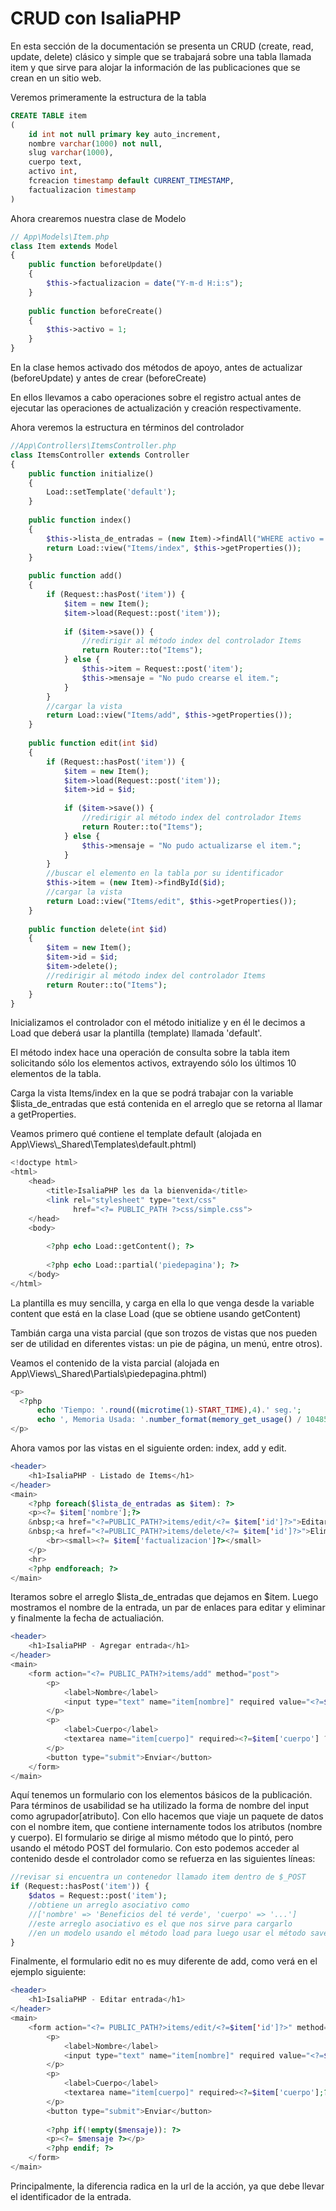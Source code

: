 # CRUD con IsaliaPHP

En esta sección de la documentación se presenta un CRUD (create, read, update, delete) clásico y simple que se trabajará sobre una tabla llamada item y que sirve para alojar la información de las publicaciones que se crean en un sitio web.

Veremos primeramente la estructura de la tabla

```sql
CREATE TABLE item
(
    id int not null primary key auto_increment,
    nombre varchar(1000) not null,
    slug varchar(1000),
    cuerpo text,
    activo int,
    fcreacion timestamp default CURRENT_TIMESTAMP,
    factualizacion timestamp
)
```

Ahora crearemos nuestra clase de Modelo

```php
// App\Models\Item.php
class Item extends Model
{
    public function beforeUpdate()
    {
        $this->factualizacion = date("Y-m-d H:i:s");
    }
    
    public function beforeCreate()
    {
        $this->activo = 1;
    }
}
```
En la clase hemos activado dos métodos de apoyo, antes de actualizar (beforeUpdate) y antes de crear (beforeCreate)

En ellos llevamos a cabo operaciones sobre el registro actual antes de ejecutar las operaciones de actualización y creación respectivamente.

Ahora veremos la estructura en términos del controlador

```php
//App\Controllers\ItemsController.php
class ItemsController extends Controller
{
    public function initialize()
    {
        Load::setTemplate('default');
    }
    
    public function index()
    {
        $this->lista_de_entradas = (new Item)->findAll("WHERE activo = 1 ORDER BY id DESC LIMIT 10");
        return Load::view("Items/index", $this->getProperties());
    }
    
    public function add()
    {
        if (Request::hasPost('item')) {
            $item = new Item();
            $item->load(Request::post('item'));
            
            if ($item->save()) {
                //redirigir al método index del controlador Items
                return Router::to("Items");
            } else {
                $this->item = Request::post('item');
                $this->mensaje = "No pudo crearse el item.";
            }
        }
        //cargar la vista
        return Load::view("Items/add", $this->getProperties());
    }
    
    public function edit(int $id)
    {
        if (Request::hasPost('item')) {
            $item = new Item();
            $item->load(Request::post('item'));
            $item->id = $id;
            
            if ($item->save()) {
                //redirigir al método index del controlador Items
                return Router::to("Items");
            } else {
                $this->mensaje = "No pudo actualizarse el item.";
            }
        }
        //buscar el elemento en la tabla por su identificador
        $this->item = (new Item)->findById($id);
        //cargar la vista
        return Load::view("Items/edit", $this->getProperties());
    }
    
    public function delete(int $id)
    {
        $item = new Item();
        $item->id = $id;
        $item->delete();
        //redirigir al método index del controlador Items
        return Router::to("Items");
    }
}
```

Inicializamos el controlador con el método initialize y en él le decimos a Load que deberá usar la plantilla (template) llamada 'default'.

El método index hace una operación de consulta sobre la tabla item solicitando sólo los elementos activos, extrayendo sólo los últimos 10 elementos de la tabla.

Carga la vista Items/index en la que se podrá trabajar con la variable $lista_de_entradas que está contenida en el arreglo que se retorna al llamar a getProperties.

Veamos primero qué contiene el template default (alojada en App\Views\\_Shared\Templates\default.phtml)

```php
<!doctype html>
<html>
    <head>
        <title>IsaliaPHP les da la bienvenida</title>
        <link rel="stylesheet" type="text/css" 
              href="<?= PUBLIC_PATH ?>css/simple.css">
    </head>
    <body>
    
    	<?php echo Load::getContent(); ?>
    	
  		<?php echo Load::partial('piedepagina'); ?>
	</body>
</html>    
```

La plantilla es muy sencilla, y carga en ella lo que venga desde la variable content que está en la clase Load (que se obtiene usando getContent)

Tambián carga una vista parcial (que son trozos de vistas que nos pueden ser de utilidad en diferentes vistas: un pie de página, un menú, entre otros).

Veamos el contenido de la vista parcial (alojada en App\Views\\_Shared\Partials\piedepagina.phtml)

```php
<p>
  <?php 
      echo 'Tiempo: '.round((microtime(1)-START_TIME),4).' seg.'; 
      echo ', Memoria Usada: '.number_format(memory_get_usage() / 1048576, 2).' MB';?>
</p>
```

Ahora vamos por las vistas en el siguiente orden: index, add y edit.

```php
<header>
    <h1>IsaliaPHP - Listado de Items</h1>
</header>
<main>    
    <?php foreach($lista_de_entradas as $item): ?>
    <p><?= $item['nombre'];?> 
    &nbsp;<a href="<?=PUBLIC_PATH?>items/edit/<?= $item['id']?>">Editar</a>
    &nbsp;<a href="<?=PUBLIC_PATH?>items/delete/<?= $item['id']?>">Eliminar</a>
        <br><small><?= $item['factualizacion']?></small>
    </p>
    <hr>
    <?php endforeach; ?>    
</main>
```

Iteramos sobre el arreglo $lista_de_entradas que dejamos en $item. Luego mostramos el nombre de la entrada, un par de enlaces para editar y eliminar y finalmente la fecha de actualiación.

```php
<header>
    <h1>IsaliaPHP - Agregar entrada</h1>
</header>
<main>    
    <form action="<?= PUBLIC_PATH?>items/add" method="post">
        <p>
            <label>Nombre</label>
            <input type="text" name="item[nombre]" required value="<?=$item['nombre'] ?? '';?>" />
        </p>
        <p>
            <label>Cuerpo</label>
            <textarea name="item[cuerpo]" required><?=$item['cuerpo'] ?? '';?></textarea>
        </p>
        <button type="submit">Enviar</button>
    </form>
</main>
```

Aquí tenemos un formulario con los elementos básicos de la publicación. Para términos de usabilidad se ha utilizado la forma de nombre del input como agrupador[atributo]. Con ello hacemos que viaje un paquete de datos con el nombre item, que contiene internamente todos los atributos (nombre y cuerpo). El formulario se dirige al mismo método que lo pintó, pero usando el método POST del formulario. Con esto podemos acceder al contenido desde el controlador como se refuerza en las siguientes líneas:

```php
//revisar si encuentra un contenedor llamado item dentro de $_POST
if (Request::hasPost('item')) {
    $datos = Request::post('item');
    //obtiene un arreglo asociativo como 
    //['nombre' => 'Beneficios del té verde', 'cuerpo' => '...']
    //este arreglo asociativo es el que nos sirve para cargarlo
    //en un modelo usando el método load para luego usar el método save
}
```

Finalmente, el formulario edit no es muy diferente de add, como verá en el ejemplo siguiente:

```php
<header>
    <h1>IsaliaPHP - Editar entrada</h1>
</header>
<main>    
    <form action="<?= PUBLIC_PATH?>items/edit/<?=$item['id']?>" method="post">
        <p>
            <label>Nombre</label>
            <input type="text" name="item[nombre]" required value="<?=$item['nombre'];?>" />
        </p>
        <p>
            <label>Cuerpo</label>
            <textarea name="item[cuerpo]" required><?=$item['cuerpo'];?></textarea>
        </p>
        <button type="submit">Enviar</button>
        
        <?php if(!empty($mensaje)): ?>
        <p><?= $mensaje ?></p>
        <?php endif; ?>        
    </form>
</main>
```

Principalmente, la diferencia radica en la url de la acción, ya que debe llevar el identificador de la entrada.